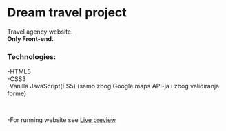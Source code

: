 # Dream travel project
Travel agency website.<br>
**Only Front-end.**
### Technologies: <br>
-HTML5 <br>
-CSS3 <br>
-Vanilla JavaScript(ES5)  (samo zbog Google maps API-ja i zbog validiranja forme)

 <br>

-For running website see [Live preview](http://nemanja997.atwebpages.com/)<br>
